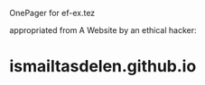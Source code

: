 OnePager for ef-ex.tez


appropriated from 
A Website by an ethical hacker:
# ismailtasdelen.github.io